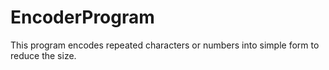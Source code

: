 # EncoderProgram
This program encodes repeated characters or numbers into simple form to reduce the size.
